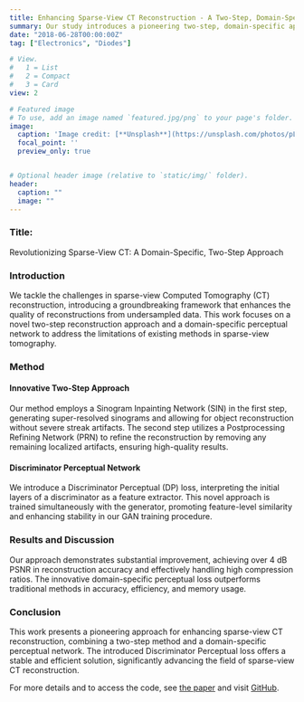 ```yaml
---
title: Enhancing Sparse-View CT Reconstruction - A Two-Step, Domain-Specific Approach
summary: Our study introduces a pioneering two-step, domain-specific approach to enhance sparse-view CT reconstruction, employing a Sinogram Inpainting Network and a Postprocessing Refining Network coupled with a Discriminator Perceptual loss, significantly improving reconstruction quality and efficiency.
date: "2018-06-28T00:00:00Z"
tag: ["Electronics", "Diodes"]

# View.
#   1 = List
#   2 = Compact
#   3 = Card
view: 2

# Featured image
# To use, add an image named `featured.jpg/png` to your page's folder.
image:
  caption: 'Image credit: [**Unsplash**](https://unsplash.com/photos/pLCdAaMFLTE)'
  focal_point: ''
  preview_only: true


# Optional header image (relative to `static/img/` folder).
header:
  caption: ""
  image: ""
---
```


### Title: 
Revolutionizing Sparse-View CT: A Domain-Specific, Two-Step Approach

### Introduction
We tackle the challenges in sparse-view Computed Tomography (CT) reconstruction, introducing a groundbreaking framework that enhances the quality of reconstructions from undersampled data. This work focuses on a novel two-step reconstruction approach and a domain-specific perceptual network to address the limitations of existing methods in sparse-view tomography.

### Method
#### Innovative Two-Step Approach
Our method employs a Sinogram Inpainting Network (SIN) in the first step, generating super-resolved sinograms and allowing for object reconstruction without severe streak artifacts. The second step utilizes a Postprocessing Refining Network (PRN) to refine the reconstruction by removing any remaining localized artifacts, ensuring high-quality results.

#### Discriminator Perceptual Network
We introduce a Discriminator Perceptual (DP) loss, interpreting the initial layers of a discriminator as a feature extractor. This novel approach is trained simultaneously with the generator, promoting feature-level similarity and enhancing stability in our GAN training procedure.

### Results and Discussion
Our approach demonstrates substantial improvement, achieving over 4 dB PSNR in reconstruction accuracy and effectively handling high compression ratios. The innovative domain-specific perceptual loss outperforms traditional methods in accuracy, efficiency, and memory usage.

### Conclusion
This work presents a pioneering approach for enhancing sparse-view CT reconstruction, combining a two-step method and a domain-specific perceptual network. The introduced Discriminator Perceptual loss offers a stable and efficient solution, significantly advancing the field of sparse-view CT reconstruction.

For more details and to access the code, see [the paper](https://arxiv.org/pdf/2012.04743.pdf) and visit [GitHub](https://github.com/anonyr7/Sinogram-Inpainting).